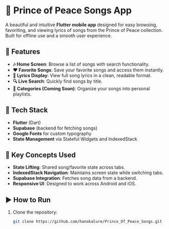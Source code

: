 # 🎵 Prince of Peace Songs App

A beautiful and intuitive **Flutter mobile app** designed for easy browsing, favoriting, and viewing lyrics of songs from the Prince of Peace collection. Built for offline use and a smooth user experience.

## 📱 Features
- **🎶 Home Screen**: Browse a list of songs with search functionality.
- **❤️ Favorite Songs**: Save your favorite songs and access them instantly.
- **📃 Lyrics Display**: View full song lyrics in a clean, readable format.
- **🔍 Live Search**: Quickly find songs by title.
- **📁 Categories (Coming Soon)**: Organize your songs into personal playlists.

## 🧰 Tech Stack
- **Flutter** (Dart)
- **Supabase** (backend for fetching songs)
- **Google Fonts** for custom typography
- **State Management** via Stateful Widgets and IndexedStack

## 🧠 Key Concepts Used
- **State Lifting**: Shared song/favorite state across tabs.
- **IndexedStack Navigation**: Maintains screen state while switching tabs.
- **Supabase Integration**: Fetches song data from a backend.
- **Responsive UI**: Designed to work across Android and iOS.

## ▶️ How to Run
1. Clone the repository:
   ```bash
   git clone https://github.com/hanokalure/Prince_Of_Peace_Songs.git
